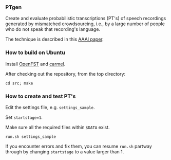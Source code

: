 ### PTgen

Create and evaluate probabilistic transcriptions (PT's) of speech recordings
generated by mismatched crowdsourcing, i.e., by a large number of people
who do not speak that recording's language.

The technique is described in this [AAAI paper](http://www.ifp.illinois.edu/~pjyothi/files/AAAI2015.pdf).

### How to build on Ubuntu

Install [OpenFST](http://www.openfst.org/) and [carmel](http://www.isi.edu/licensed-sw/carmel).

After checking out the repository, from the top directory:

`cd src; make`

### How to create and test PT's

Edit the settings file, e.g. `settings_sample`.

Set `startstage=1`.

Make sure all the required files within `$DATA` exist.

`run.sh settings_sample`

If you encounter errors and fix them, you can resume `run.sh` partway through
by changing `startstage` to a value larger than 1.
